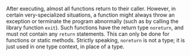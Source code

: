 After executing, almost all functions return to their caller. However, in certain very-specialized situations, a function might always 
throw an exception or terminate the program abnormally (such as by calling the library function `exit`). Such functions have the return 
type `noreturn`, and must not contain any `return` statements. This can only be done for functions or static methods. Strictly speaking, 
`noreturn` is not a type; it is just used in one type context, in place of a type.
